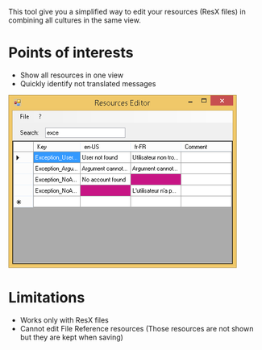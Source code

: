 This tool give you a simplified way to edit your resources (ResX files) in combining all cultures in the same view.

# Points of interests

- Show all resources in one view
- Quickly identify not translated messages

![Resources Editor](images/capture.png)

# Limitations

- Works only with ResX files
- Cannot edit File Reference resources (Those resources are not shown but they are kept when saving)
